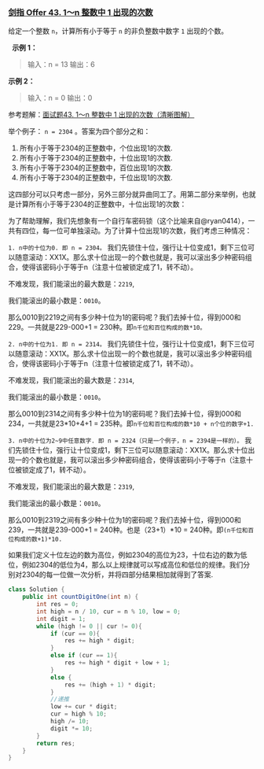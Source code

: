 ### [剑指 Offer 43. 1～n 整数中 1 出现的次数](https://leetcode.cn/problems/1nzheng-shu-zhong-1chu-xian-de-ci-shu-lcof/)

给定一个整数 `n`，计算所有小于等于 `n` 的非负整数中数字 `1` 出现的个数。

 
**示例 1：**

> 输入：n = 13
输出：6

**示例 2：**

> 输入：n = 0
输出：0
 


参考题解：[面试题43. 1～n 整数中 1 出现的次数（清晰图解）](https://leetcode.cn/problems/1nzheng-shu-zhong-1chu-xian-de-ci-shu-lcof/solution/mian-shi-ti-43-1n-zheng-shu-zhong-1-chu-xian-de-2/)

举个例子： `n = 2304` 。答案为四个部分之和：

1. 所有小于等于2304的正整数中，个位出现1的次数.
2. 所有小于等于2304的正整数中，十位出现1的次数.
3. 所有小于等于2304的正整数中，百位出现1的次数.
4. 所有小于等于2304的正整数中，千位出现1的次数.

这四部分可以只考虑一部分，另外三部分就异曲同工了。用第二部分来举例，也就是计算所有小于等于2304的正整数中，十位出现1的次数：

为了帮助理解，我们先想象有一个自行车密码锁（这个比喻来自@ryan0414），一共有四位，每一位可单独滚动。为了计算十位出现1的次数，我们考虑三种情况：

`1. n中的十位为0. 即 n = 2304。`
我们先锁住十位，强行让十位变成1，剩下三位可以随意滚动：XX1X。那么求十位出现一的个数也就是，我可以滚出多少种密码组合，使得该密码小于等于n（注意十位被锁定成了1，转不动）。

不难发现，我们能滚出的最大数是：`2219`,

我们能滚出的最小数是：`0010`。

那么0010到2219之间有多少种十位为1的密码呢？我们去掉十位，得到000和229。一共就是229-000+1 = 230种。即`n千位和百位构成的数*10。`

`2. n中的十位为1. 即 n = 2314。`
我们先锁住十位，强行让十位变成1，剩下三位可以随意滚动：XX1X。那么求十位出现一的个数也就是，我可以滚出多少种密码组合，使得该密码小于等于n（注意十位被锁定成了1，转不动）。

不难发现，我们能滚出的最大数是：`2314`,

我们能滚出的最小数是：`0010`。

那么0010到2314之间有多少种十位为1的密码呢？我们去掉十位，得到000和234，一共就是23*10+4+1 = 235种。即`n千位和百位构成的数*10 + n个位的数字+1.`

`3. n中的十位为2~9中任意数字. 即 n = 2324（只是一个例子，n = 2394是一样的）。`
我们先锁住十位，强行让十位变成1，剩下三位可以随意滚动：XX1X。那么求十位出现一的个数也就是，我可以滚出多少种密码组合，使得该密码小于等于n（注意十位被锁定成了1，转不动）。

不难发现，我们能滚出的最大数是：`2319`,

我们能滚出的最小数是：`0010`。

那么0010到2319之间有多少种十位为1的密码呢？我们去掉十位，得到000和239，一共就是239-000+1 = 240种。也是（23+1）*10 = 240种。即`(n千位和百位构成的数+1)*10.`

如果我们定义十位左边的数为高位，例如2304的高位为23，十位右边的数为低位，例如2304的低位为4，那么以上规律就可以写成高位和低位的规律。我们分别对2304的每一位做一次分析，并将四部分结果相加就得到了答案.



```java
class Solution {
    public int countDigitOne(int n) {
        int res = 0;
        int high = n / 10, cur = n % 10, low = 0;
        int digit = 1;
        while (high != 0 || cur != 0){
            if (cur == 0){
                res += high * digit;
            }
            else if (cur == 1){
                res += high * digit + low + 1;
            }
            else {
                res += (high + 1) * digit;
            }
            //递推
            low += cur * digit;
            cur = high % 10;
            high /= 10;
            digit *= 10;
        }
        return res;
    }
}
```

